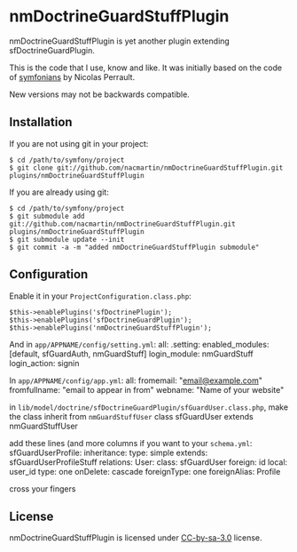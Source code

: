 nmDoctrineGuardStuffPlugin
==========================

nmDoctrineGuardStuffPlugin is yet another plugin extending sfDoctrineGuardPlugin.

This is the code that I use, know and like. It was initially based on the code of [symfonians](http://symfonians.org) by Nicolas Perrault.

New versions may not be backwards compatible.

Installation
------------

If you are not using git in your project:

    $ cd /path/to/symfony/project
    $ git clone git://github.com/nacmartin/nmDoctrineGuardStuffPlugin.git plugins/nmDoctrineGuardStuffPlugin

If you are already using git:

    $ cd /path/to/symfony/project
    $ git submodule add git://github.com/nacmartin/nmDoctrineGuardStuffPlugin.git plugins/nmDoctrineGuardStuffPlugin
    $ git submodule update --init
    $ git commit -a -m "added nmDoctrineGuardStuffPlugin submodule"

Configuration
-------------

Enable it in your `ProjectConfiguration.class.php`:

    $this->enablePlugins('sfDoctrinePlugin');
    $this->enablePlugins('sfDoctrineGuardPlugin');
    $this->enablePlugins('nmDoctrineGuardStuffPlugin');

And in `app/APPNAME/config/setting.yml`:
    all:
      .setting:
        enabled_modules:        [default, sfGuardAuth, nmGuardStuff]
        login_module:           nmGuardStuff
        login_action:           signin  

In `app/APPNAME/config/app.yml`:
all:
  fromemail: "email@example.com"
  fromfullname: "email to appear in from"
  webname: "Name of your website"

in `lib/model/doctrine/sfDoctrineGuardPlugin/sfGuardUser.class.php`, make the class inherit from `nmGuardStuffUser`
    class sfGuardUser extends nmGuardStuffUser

add these lines (and more columns if you want to your `schema.yml`:
    sfGuardUserProfile:
      inheritance:
        type: simple
        extends: sfGuardUserProfileStuff
      relations:
        User:
          class: sfGuardUser
          foreign: id
          local: user_id
          type: one
          onDelete: cascade
          foreignType: one
          foreignAlias: Profile

cross your fingers

License
-------

nmDoctrineGuardStuffPlugin is licensed under [CC-by-sa-3.0](http://creativecommons.org/licenses/by-sa/3.0/) license.

